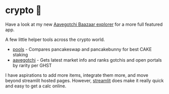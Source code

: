 # crypto 💸

Have a look at my new [Aavegotchi Baazaar explorer](http://aavegotchi.fyi) for a more full featured app.

A few little helper tools across the crypto world.

* [pools](https://share.streamlit.io/alexjj/crypto/pools.py) - Compares pancakeswap and pancakebunny for best CAKE staking
* [aavegotchi](http://gotchi.uk.to) - Gets latest market info and ranks gotchis and open portals by rarity per GHST

I have aspirations to add more items, integrate them more, and move beyond streamlit hosted pages.
However, [streamlit](https://streamlit.io/) does make it really quick and easy to get a calc online.
